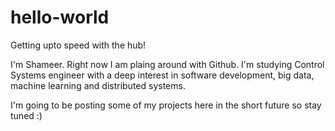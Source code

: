 # hello-world
Getting upto speed with the hub!

I'm Shameer. Right now I am plaing around with Github. I'm studying Control Systems engineer with a deep interest in software development, big data, machine learning and distributed systems. 

I'm going to be posting some of my projects here in the short future so stay tuned :)
